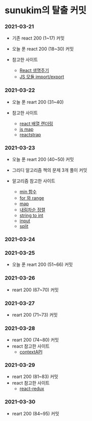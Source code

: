 # sunukim의 탈출 커밋

### 2021-03-21
- 기존 react 200 (1~17) 커밋
- 오늘 푼 react 200 (18~30) 커밋

- 참고한 사이트

    - [React 생명주기](https://ko.reactjs.org/docs/react-component.html)
    - [JS 모듈 import/export](https://ko.javascript.info/import-export)

### 2021-03-22
- 오늘 푼 reart 200 (31~40)

- 참고한 사이트

    - [react 배열 랜더링](https://ko.reactjs.org/docs/lists-and-keys.html)
    - [js map](https://developer.mozilla.org/ko/docs/Web/JavaScript/Reference/Global_Objects/Array/map)
    - [reactstrap](https://reactstrap.github.io/components/alerts/)


### 2021-03-23
- 오늘 푼 reart 200 (40~50) 커밋
- 그리디 알고리즘 책의 문제 3개 풀이 커밋
- 알고리즘 참고한 사이트

    - [min 함수](https://www.w3schools.com/python/ref_func_min.asp)
    - [for 와 range](https://wikidocs.net/22)
    - [map](https://dojang.io/mod/page/view.php?id=2286)
    - [내림차순 정렬](https://bskyvision.com/850)
    - [string to int](http://mwultong.blogspot.com/2007/01/python-int-long-float-string-to-number.html)
    - [input](https://wikidocs.net/25)
    - [split](https://wikidocs.net/13)

### 2021-03-24

### 2021-03-25
- 오늘 푼 reart 200 (51~66) 커밋

### 2021-03-26
- reart 200 (67~70) 커밋

### 2021-03-27
- reart 200 (71~73) 커밋

### 2021-03-28
- reart 200 (74~80) 커밋
- react 참고한 사이트
    - [contextAPI](https://ko.reactjs.org/docs/context.html)

### 2021-03-29
- reart 200 (81~83) 커밋
- react 참고한 사이트
    - [react-redux](https://medium.com/@ca3rot/%EC%95%84%EB%A7%88-%EC%9D%B4%EA%B2%8C-%EC%A0%9C%EC%9D%BC-%EC%9D%B4%ED%95%B4%ED%95%98%EA%B8%B0-%EC%89%AC%EC%9A%B8%EA%B1%B8%EC%9A%94-react-redux-%ED%94%8C%EB%A1%9C%EC%9A%B0%EC%9D%98-%EC%9D%B4%ED%95%B4-1585e911a0a6)

### 2021-03-30
- reart 200 (84~95) 커밋